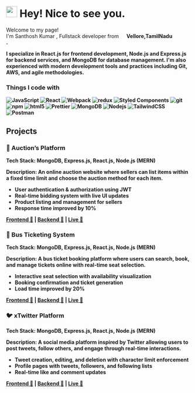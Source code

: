 <h1><img src="https://emojis.slackmojis.com/emojis/images/1531849430/4246/blob-sunglasses.gif?1531849430" width="30"/> Hey! Nice to see you.</h1>

<p>Welcome to my page! </br> I'm Santhosh Kumar , Fullstack developer from <img src="https://cdn-icons-png.flaticon.com/128/10597/10597864.png" width="13"/> <b>Vellore,TamilNadu</br>. </p>
  <p>I specialize in React.js for frontend development, Node.js and Express.js for backend services, and MongoDB for database management. I'm also experienced with modern development tools and practices including Git, AWS, and agile methodologies.</p>
<h3>Things I code with</h3>
<p>
  <img alt="JavaScript" src="https://shields.io/badge/JavaScript-F7DF1E?logo=JavaScript&logoColor=000&style=flat-square" />
  <img alt="React" src="https://img.shields.io/badge/-React-45b8d8?style=flat-square&logo=react&logoColor=white" />
  <img alt="Webpack" src="https://img.shields.io/badge/-Webpack-8DD6F9?style=flat-square&logo=webpack&logoColor=white" />   
  <img alt="redux" src="https://img.shields.io/badge/-Redux-764ABC?style=flat-square&logo=redux&logoColor=white" />
  <img alt="Styled Components" src="https://img.shields.io/badge/-Styled_Components-db7092?style=flat-square&logo=styled-components&logoColor=white" />
  <img alt="git" src="https://img.shields.io/badge/-Git-F05032?style=flat-square&logo=git&logoColor=white" />  
  <img alt="npm" src="https://img.shields.io/badge/-NPM-CB3837?style=flat-square&logo=npm&logoColor=white" />
  <img alt="html5" src="https://img.shields.io/badge/-HTML5-E34F26?style=flat-square&logo=html5&logoColor=white" />  
  <img alt="Prettier" src="https://img.shields.io/badge/-Prettier-F7B93E?style=flat-square&logo=prettier&logoColor=white" />
  <img alt="MongoDB" src="https://img.shields.io/badge/-MongoDB-13aa52?style=flat-square&logo=mongodb&logoColor=white" />
  <img alt="Nodejs" src="https://img.shields.io/badge/-Nodejs-43853d?style=flat-square&logo=Node.js&logoColor=white" />  
  <img alt="TailwindCSS" src="https://img.shields.io/badge/tailwindcss-0F172A?&logo=tailwindcss" />
  <img alt="Postman" src="https://img.shields.io/badge/-Postman-FF6C37?style=flat&logo=postman&logoColor=white" />
</p>

<section id="projects">
  <h2>Projects</h2>

  <div class="project">
    <h3>🚀 Auction’s Platform</h3>
    <p><strong>Tech Stack:</strong> MongoDB, Express.js, React.js, Node.js (MERN)</p>
    <p><strong>Description:</strong> An online auction website where sellers can list items within a fixed time limit and choose the auction method for each item.</p>
    <ul>
      <li>User authentication & authorization using JWT</li>
      <li>Real-time bidding system with live UI updates</li>
      <li>Product listing and management for sellers</li>
      <li>Response time improved by <strong>10%</strong></li>
    </ul>
    <p>
      <a href="https://github.com/santhoshkumarcomp/frontEnd-auctionSite" target="_blank">Frontend 🔗</a> |
      <a href="https://github.com/santhoshkumarcomp/BE_CAPSTONE" target="_blank">Backend 🔗</a> |
      <a href="https://subtle-kleicha-aa8606.netlify.app/" target="_blank">Live 🔗</a>
    </p>
  </div>

  <div class="project">
    <h3>🚌 Bus Ticketing System</h3>
    <p><strong>Tech Stack:</strong> MongoDB, Express.js, React.js, Node.js (MERN)</p>
    <p><strong>Description:</strong> A bus ticket booking platform where users can search, book, and manage tickets online with real-time seat selection.</p>
    <ul>
      <li>Interactive seat selection with availability visualization</li>
      <li>Booking confirmation and ticket generation</li>
      <li>Load time improved by <strong>20%</strong></li>
    </ul>
    <p>
      <a href="https://github.com/santhoshkumarcomp/Bus-Ticketing-frontend" target="_blank">Frontend 🔗</a> |
      <a href="https://github.com/santhoshkumarcomp/bus-ticketing-backend" target="_blank">Backend 🔗</a> |
      <a href="https://bus-ticketing-frontend.vercel.app/" target="_blank">Live 🔗</a>
    </p>
  </div>

  <div class="project">
    <h3>🐦 xTwitter Platform</h3>
    <p><strong>Tech Stack:</strong> MongoDB, Express.js, React.js, Node.js (MERN)</p>
    <p><strong>Description:</strong> A social media platform inspired by Twitter allowing users to post tweets, follow others, and engage through real-time interactions.</p>
    <ul>
      <li>Tweet creation, editing, and deletion with character limit enforcement</li>
      <li>Profile pages with tweets, followers, and following lists</li>
      <li>Real-time like and comment updates</li>
    </ul>
    <p>
      <a href="https://github.com/santhoshkumarcomp/project" target="_blank">Frontend 🔗</a> |
      <a href="https://github.com/santhoshkumarcomp/project" target="_blank">Backend 🔗</a> |
      <a href="https://lively-mermaid-39ac84.netlify.app/login" target="_blank">Live 🔗</a>
    </p>
  </div>
</section>
